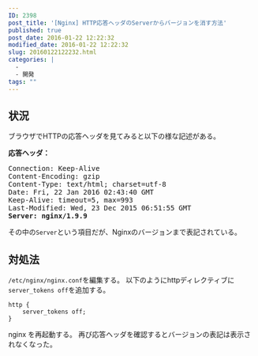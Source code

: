 ```yaml
---
ID: 2398
post_title: '[Nginx] HTTP応答ヘッダのServerからバージョンを消す方法'
published: true
post_date: 2016-01-22 12:22:32
modified_date: 2016-01-22 12:22:32
slug: 20160122122232.html
categories: |
  -
  - 開発
tags: ""
---
```

<!--more-->
<h2>状況</h2>
ブラウザでHTTPの応答ヘッダを見てみると以下の様な記述がある。

<b>応答ヘッダ：</b>
<pre>Connection: Keep-Alive
Content-Encoding: gzip
Content-Type: text/html; charset=utf-8
Date: Fri, 22 Jan 2016 02:43:40 GMT
Keep-Alive: timeout=5, max=993
Last-Modified: Wed, 23 Dec 2015 06:51:55 GMT
<b>Server: nginx/1.9.9</b></pre>

その中の<code>Server</code>という項目だが、Nginxのバージョンまで表記されている。

<h2>対処法</h2>
<code>/etc/nginx/nginx.conf</code>を編集する。
以下のようにhttpディレクティブに<code>server_tokens off</code>を追加する。

<pre class="language-nginx"><code>http {
    server_tokens off;
}</code></pre>

nginx を再起動する。
再び応答ヘッダを確認するとバージョンの表記は表示されなくなった。